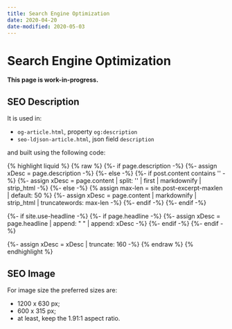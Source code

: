 ```yaml
---
title: Search Engine Optimization
date: 2020-04-20
date-modified: 2020-05-03
---
```


# Search Engine Optimization

**This page is work-in-progress.**

## SEO Description

It is used in:

* `og-article.html`, property `og:description`
* `seo-ldjson-article.html`, json field `description`

and built using the following code:

{% highlight liquid %}
{% raw %}
{%- if page.description -%}
  {%- assign xDesc = page.description -%}
{%- else -%}
  {%- if post.content contains '<!--more-->' -%}
    {%- assign xDesc = page.content | split: '<!--more-->' | first | markdownify | strip_html -%}
  {%- else -%}
    {% assign max-len = site.post-excerpt-maxlen | default: 50 %}
    {%- assign xDesc = page.content | markdownify | strip_html | truncatewords: max-len -%}
  {%- endif -%}
{%- endif -%}

{%- if site.use-headline -%}
  {%- if page.headline -%}
    {%- assign xDesc = page.headline | append: " " | append: xDesc -%}
  {%- endif -%}
{%- endif -%}

{%- assign xDesc = xDesc | truncate: 160 -%}
{% endraw %}
{% endhighlight %}

## SEO Image

For image size the preferred sizes are:

* 1200 x 630 px;
* 600 x 315 px;
* at least, keep the 1.91:1 aspect ratio.
